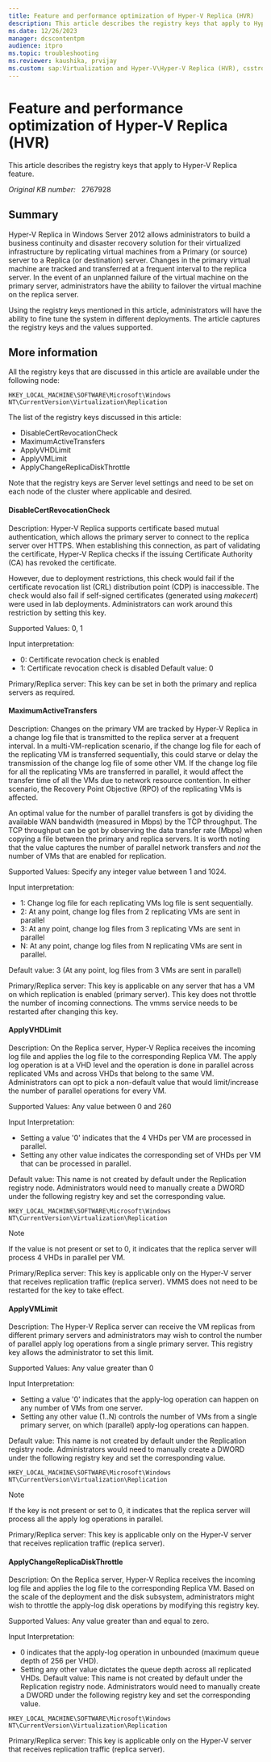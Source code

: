 ```yaml
---
title: Feature and performance optimization of Hyper-V Replica (HVR)
description: This article describes the registry keys that apply to Hyper-V Replica feature
ms.date: 12/26/2023
manager: dcscontentpm
audience: itpro
ms.topic: troubleshooting
ms.reviewer: kaushika, prvijay
ms.custom: sap:Virtualization and Hyper-V\Hyper-V Replica (HVR), csstroubleshoot
---
```

# Feature and performance optimization of Hyper-V Replica (HVR)

This article describes the registry keys that apply to Hyper-V Replica feature.

_Original KB number:_ &nbsp; 2767928

## Summary

Hyper-V Replica in Windows Server 2012 allows administrators to build a business continuity and disaster recovery solution for their virtualized infrastructure by replicating virtual machines from a Primary (or source) server to a Replica  (or destination) server. Changes in the primary virtual machine are tracked and transferred at a frequent interval to the replica server. In the event of an unplanned failure of the virtual machine on the primary server, administrators have the ability to failover the virtual machine on the replica server.

Using the registry keys mentioned in this article, administrators will have the ability to fine tune the system in different deployments. The article captures the registry keys and the values supported.

## More information

All the registry keys that are discussed in this article are available under the following node:

`HKEY_LOCAL_MACHINE\SOFTWARE\Microsoft\Windows NT\CurrentVersion\Virtualization\Replication`
  
The list of the registry keys discussed in this article:

- DisableCertRevocationCheck
- MaximumActiveTransfers
- ApplyVHDLimit
- ApplyVMLimit
- ApplyChangeReplicaDiskThrottle  

Note that the registry keys are Server level settings and need to be set on each node of the cluster where applicable and desired.

#### DisableCertRevocationCheck

Description: Hyper-V Replica supports certificate based mutual authentication, which allows the primary server to connect to the replica server over HTTPS. When establishing this connection, as part of validating the certificate, Hyper-V Replica checks if the issuing Certificate Authority (CA) has revoked the certificate.

However, due to deployment restrictions, this check would fail if the certificate revocation list (CRL) distribution point (CDP) is inaccessible. The check would also fail if self-signed certificates (generated using *makecert*) were used in lab deployments. Administrators can work around this restriction by setting this key.

Supported Values: 0, 1

Input interpretation:

- 0: Certificate revocation check is enabled
- 1: Certificate revocation check is disabled
 Default value: 0

Primary/Replica server:  This key can be set in both the primary and replica servers as required.

#### MaximumActiveTransfers

Description: Changes on the primary VM are tracked by Hyper-V Replica in a change log file that is transmitted to the replica server at a frequent interval. In a multi-VM-replication scenario, if the change log file for each of the replicating VM is transferred sequentially, this could starve or delay the transmission of the change log file of some other VM. If the change log file for all the replicating VMs are transferred in parallel, it would affect the transfer time of all the VMs due to network resource contention. In either scenario, the Recovery Point Objective (RPO) of the replicating VMs is affected.

An optimal value for the number of parallel transfers is got by dividing the available WAN bandwidth (measured in Mbps) by the TCP throughput. The TCP throughput can be got by observing the data transfer rate (Mbps) when copying a file between the primary and replica servers. It is worth noting that the value captures the number of parallel network transfers and *not* the number of VMs that are enabled for replication.

Supported Values: Specify any integer value between 1 and 1024.

Input interpretation:

- 1: Change log file for each replicating VMs log file is sent sequentially.
- 2: At any point, change log files from 2 replicating VMs are sent in parallel
- 3: At any point, change log files from 3 replicating VMs are sent in parallel
- N: At any point, change log files from N replicating VMs are sent in parallel.  

Default value: 3 (At any point, log files from 3 VMs are sent in parallel)

Primary/Replica server: This key is applicable on any server that has a VM on which replication is enabled (primary server). This key does not  throttle the number of incoming connections. The vmms service needs to be restarted after changing this key.

#### ApplyVHDLimit

Description: On the Replica server, Hyper-V Replica receives the incoming log file and applies the log file to the corresponding Replica VM. The apply log operation is at a VHD level and the operation is done in parallel across replicated VMs and across VHDs that belong to the same VM. Administrators can opt to pick a non-default value that would limit/increase the number of parallel operations for every VM.

Supported Values: Any value between 0 and 260

Input Interpretation:

- Setting a value '0' indicates that the 4 VHDs per VM are processed in parallel.
- Setting any other value indicates the corresponding set of VHDs per VM that can be processed in parallel.  

Default value: This name is not created by default under the Replication registry node. Administrators would need to manually create a DWORD under the following registry key and set the corresponding value.

`HKEY_LOCAL_MACHINE\SOFTWARE\Microsoft\Windows NT\CurrentVersion\Virtualization\Replication`

> [!Note]
> If the value is not present or set to 0, it indicates that the replica server will process 4 VHDs in parallel per VM.

Primary/Replica server: This key is applicable only on the Hyper-V server that receives replication traffic (replica server). VMMS does not need to be restarted for the key to take effect.

#### ApplyVMLimit

Description: The Hyper-V Replica server can receive the VM replicas from different primary servers and administrators may wish to control the number of parallel apply log operations from a single primary server. This registry key allows the administrator to set this limit.

Supported Values: Any value greater than 0

Input Interpretation:

- Setting a value '0' indicates that the apply-log operation can happen on any number of VMs from one server.
- Setting any other value (1..N) controls the number of VMs from a single primary server, on which (parallel) apply-log operations can happen.  

 Default value: This name is not created by default under the Replication registry node. Administrators would need to manually create a DWORD under the following registry key and set the corresponding value.

`HKEY_LOCAL_MACHINE\SOFTWARE\Microsoft\Windows NT\CurrentVersion\Virtualization\Replication`

> [!Note]
> If the key is not present or set to 0, it indicates that the replica server will process all the apply log operations in parallel.

Primary/Replica server: This key is applicable only on the Hyper-V server that receives replication traffic (replica server).

#### ApplyChangeReplicaDiskThrottle

Description: On the Replica server, Hyper-V Replica receives the incoming log file and applies the log file to the corresponding Replica VM. Based on the scale of the deployment and the disk subsystem, administrators might wish to throttle the apply-log disk operations by modifying this registry key.

Supported Values: Any value greater than and equal to zero.

Input Interpretation:

- 0 indicates that the apply-log operation in unbounded (maximum queue depth of 256 per VHD).
- Setting any other value dictates the queue depth across all replicated VHDs.
 Default value: This name is not created by default under the Replication registry node. Administrators would need to manually create a DWORD under the following registry key and set the corresponding value.

`HKEY_LOCAL_MACHINE\SOFTWARE\Microsoft\Windows NT\CurrentVersion\Virtualization\Replication`

Primary/Replica server: This key is applicable only on the Hyper-V server that receives replication traffic (replica server).
